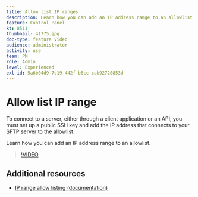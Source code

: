 ```yaml
---
title: Allow list IP ranges
description: Learn how you can add an IP address range to an allowlist.
feature: Control Panel
kt: 8511
thumbnail: 41775.jpg
doc-type: feature video
audience: administrator
activity: use
team: PM
role: Admin
level: Experienced
exl-id: 5a6b04d9-7c19-442f-b6cc-cab92720853d
---
```

# Allow list IP range

To connect to a server, either through a client application or an API, you must set up a public SSH key and add the IP address that connects to your SFTP server to the allowlist.

Learn how you can add an IP address range to an allowlist.

>[!VIDEO](https://video.tv.adobe.com/v/41775?quality=12)

## Additional resources

* [IP range allow listing (documentation)](https://experienceleague.adobe.com/docs/control-panel/using/sftp-management/ip-range-allow-listing.html)
